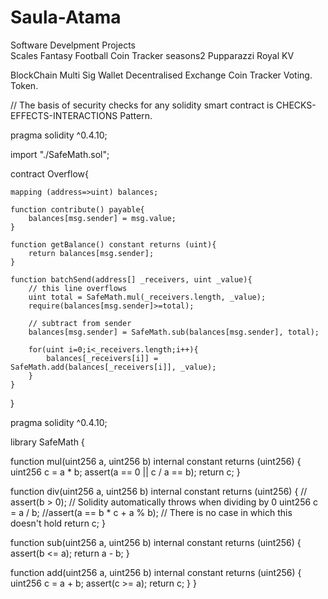 # Saula-Atama

Software Develpment Projects\
Scales
Fantasy Football
Coin Tracker
seasons2
Pupparazzi
Royal KV

BlockChain
Multi Sig Wallet
Decentralised Exchange
Coin Tracker
Voting.
Token.





// The basis of security checks for any solidity smart contract is CHECKS-EFFECTS-INTERACTIONS Pattern.

pragma solidity ^0.4.10;

import "./SafeMath.sol";

contract Overflow{

    mapping (address=>uint) balances;

    function contribute() payable{
        balances[msg.sender] = msg.value;
    }

    function getBalance() constant returns (uint){
        return balances[msg.sender];
    }

    function batchSend(address[] _receivers, uint _value){
        // this line overflows
        uint total = SafeMath.mul(_receivers.length, _value);
        require(balances[msg.sender]>=total);

        // subtract from sender
        balances[msg.sender] = SafeMath.sub(balances[msg.sender], total);

        for(uint i=0;i<_receivers.length;i++){
            balances[_receivers[i]] = SafeMath.add(balances[_receivers[i]], _value);
        }
    }

}






pragma solidity ^0.4.10;

library SafeMath {

  function mul(uint256 a, uint256 b) internal constant returns (uint256) {
    uint256 c = a * b;
    assert(a == 0 || c / a == b);
    return c;
  }

  function div(uint256 a, uint256 b) internal constant returns (uint256) {
    // assert(b > 0); // Solidity automatically throws when dividing by 0
    uint256 c = a / b;
    //assert(a == b * c + a % b); // There is no case in which this doesn't hold
    return c;
  }

  function sub(uint256 a, uint256 b) internal constant returns (uint256) {
    assert(b <= a);
    return a - b;
  }

  function add(uint256 a, uint256 b) internal constant returns (uint256) {
    uint256 c = a + b;
    assert(c >= a);
    return c;
  }
}
